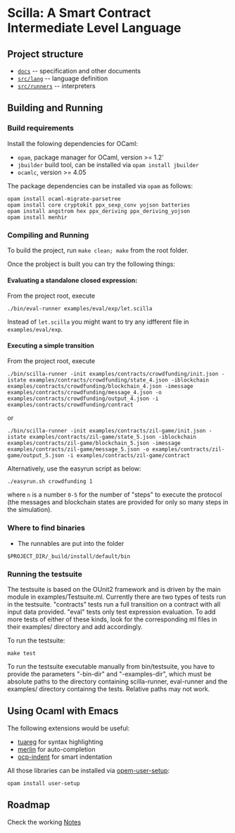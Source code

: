 # Scilla: A Smart Contract Intermediate Level Language

## Project structure

* [`docs`](./docs) -- specification and other documents 
* [`src/lang`](./src/lang) -- language definition
* [`src/runners`](./src/runners) -- interpreters

## Building and Running

### Build requirements

Install the folowing dependencies for OCaml:

* `opam`, package manager for OCaml, version >= 1.2'
* `jbuilder` build tool, can be installed via `opam install jbuilder`
* `ocamlc`, version >= 4.05

The package dependencies can be installed via `opam` as follows:

```
opam install ocaml-migrate-parsetree
opam install core cryptokit ppx_sexp_conv yojson batteries
opam install angstrom hex ppx_deriving ppx_deriving_yojson
opam install menhir
```

### Compiling and Running

To build the project, run `make clean; make` from the root folder.

Once the probject is built you can try the following things:

#### Evaluating a standalone closed expression:

From the project root, execute

```
./bin/eval-runner examples/eval/exp/let.scilla 
```

Instead of `let.scilla` you might want to try any idfferent file in `examples/eval/exp`.

#### Executing a simple transition

From the project root, execute

```
./bin/scilla-runner -init examples/contracts/crowdfunding/init.json -istate examples/contracts/crowdfunding/state_4.json -iblockchain examples/contracts/crowdfunding/blockchain_4.json -imessage examples/contracts/crowdfunding/message_4.json -o examples/contracts/crowdfunding/output_4.json -i examples/contracts/crowdfunding/contract
```
  or
```
./bin/scilla-runner -init examples/contracts/zil-game/init.json -istate examples/contracts/zil-game/state_5.json -iblockchain examples/contracts/zil-game/blockchain_5.json -imessage examples/contracts/zil-game/message_5.json -o examples/contracts/zil-game/output_5.json -i examples/contracts/zil-game/contract
```

Alternatively, use the easyrun script as below:

```
./easyrun.sh crowdfunding 1
```

where `n` is a number `0-5` for the number of "steps" to execute the
protocol (the messages and blockchain states are provided for only so
many steps in the simulation).

### Where to find binaries

* The runnables are put into the folder

```
$PROJECT_DIR/_build/install/default/bin
```

### Running the testsuite

The testsuite is based on the OUnit2 framework and is driven by the
main module in examples/Testsuite.ml. Currently there are two types of tests
run in the testsuite. "contracts" tests run a full transition on a contract with
all input data provided. "eval" tests only test expression evaluation. To add
more tests of either of these kinds, look for the corresponding ml files in their
examples/ directory and add accordingly.

To run the testsuite:

```
make test
```

To run the testsuite executable manually from bin/testsuite, you have to provide
the parameters "-bin-dir" and "-examples-dir", which must be absolute paths to
the directory containing scilla-runner, eval-runner and the examples/ directory
containng the tests. Relative paths may  not work.


## Using Ocaml with Emacs

The following extensions would be useful:

* [tuareg](https://github.com/ocaml/tuareg) for syntax highlighting
* [merlin](https://github.com/ocaml/merlin/wiki/emacs-from-scratch) for auto-completion
* [ocp-indent](https://github.com/OCamlPro/ocp-indent) for smart indentation

All those libraries can be installed via [opem-user-setup](https://github.com/OCamlPro/opam-user-setup):

```
opam install user-setup
```

## Roadmap

Check the working [Notes](./ROADMAP.md)

